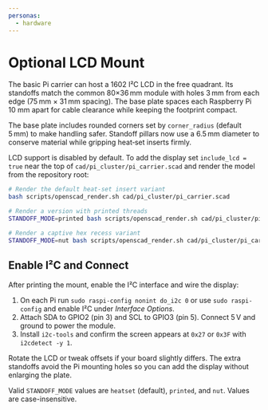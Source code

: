 ```yaml
---
personas:
  - hardware
---
```


# Optional LCD Mount

The basic Pi carrier can host a 1602 I²C LCD in the free quadrant.
Its standoffs match the common 80×36 mm module with holes 3 mm from each
edge (75 mm × 31 mm spacing).
The base plate spaces each Raspberry Pi 10 mm apart for cable clearance while keeping the footprint compact.

The base plate includes rounded corners set by `corner_radius` (default 5 mm)
to make handling safer. Standoff pillars now use a 6.5 mm diameter to conserve
material while gripping heat‑set inserts firmly.

LCD support is disabled by default. To add the display set
`include_lcd = true` near the top of `cad/pi_cluster/pi_carrier.scad`
and render the model from the repository root:

```bash
# Render the default heat-set insert variant
bash scripts/openscad_render.sh cad/pi_cluster/pi_carrier.scad

# Render a version with printed threads
STANDOFF_MODE=printed bash scripts/openscad_render.sh cad/pi_cluster/pi_carrier.scad

# Render a captive hex recess variant
STANDOFF_MODE=nut bash scripts/openscad_render.sh cad/pi_cluster/pi_carrier.scad
```

## Enable I²C and Connect

After printing the mount, enable the I²C interface and wire the display:

1. On each Pi run `sudo raspi-config nonint do_i2c 0` or use `sudo raspi-config` and enable
   I²C under *Interface Options*.
2. Attach SDA to GPIO2 (pin 3) and SCL to GPIO3 (pin 5). Connect 5 V and ground to power the
   module.
3. Install `i2c-tools` and confirm the screen appears at `0x27` or `0x3F` with `i2cdetect -y 1`.

Rotate the LCD or tweak offsets if your board slightly differs. The extra standoffs avoid the Pi
mounting holes so you can add the display without enlarging the plate.

Valid `STANDOFF_MODE` values are `heatset` (default), `printed`, and `nut`. Values are case-insensitive.
